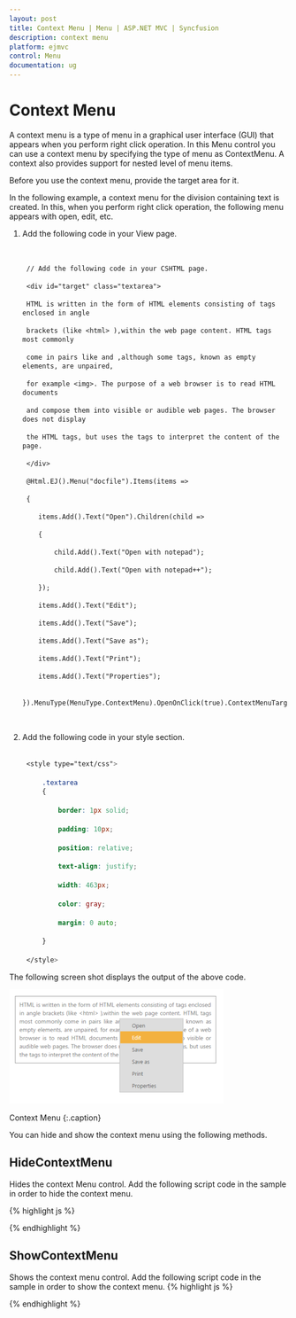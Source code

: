 ```yaml
---
layout: post
title: Context Menu | Menu | ASP.NET MVC | Syncfusion
description: context menu
platform: ejmvc
control: Menu
documentation: ug
---
```


# Context Menu

A context menu is a type of menu in a graphical user interface (GUI) that appears when you perform right click operation. In this Menu control you can use a context menu by specifying the type of menu as ContextMenu. A context also provides support for nested level of menu items.

Before you use the context menu, provide the target area for it. 

In the following example, a context menu for the division containing text is created. In this, when you perform right click operation, the following menu appears with open, edit, etc.

1. Add the following code in your View page.


   ~~~ cshtml


	// Add the following code in your CSHTML page.

	<div id="target" class="textarea">

	HTML is written in the form of HTML elements consisting of tags enclosed in angle

	brackets (like <html> ),within the web page content. HTML tags most commonly

	come in pairs like and ,although some tags, known as empty elements, are unpaired,

	for example <img>. The purpose of a web browser is to read HTML documents

	and compose them into visible or audible web pages. The browser does not display

	the HTML tags, but uses the tags to interpret the content of the page.

	</div>

	@Html.EJ().Menu("docfile").Items(items =>

	{

	   items.Add().Text("Open").Children(child =>

	   {

		   child.Add().Text("Open with notepad");

		   child.Add().Text("Open with notepad++");

	   });

	   items.Add().Text("Edit");

	   items.Add().Text("Save");

	   items.Add().Text("Save as");

	   items.Add().Text("Print");

	   items.Add().Text("Properties");

	}).MenuType(MenuType.ContextMenu).OpenOnClick(true).ContextMenuTarget("#target")



   ~~~
   

2. Add the following code in your style section.

   ~~~ css

	<style type="text/css">

		.textarea 
		{

			border: 1px solid;

			padding: 10px;

			position: relative;

			text-align: justify;

			width: 463px;

			color: gray;

			margin: 0 auto;

		}

	</style>

   ~~~
   

The following screen shot displays the output of the above code.

![](Context-Menu_images/Context-Menu_img1.png)

Context Menu
{:.caption}


You can hide and show the context menu using the following methods.

## HideContextMenu

Hides the context Menu control. Add the following script code in the sample in order to hide the context menu.

{% highlight js %}


<script type="text/javascript">

    jQuery(function ($) 
	{

        $("#menucontrol").ejMenu({

            width: 500,



        });

        //initialize the menu object

        var menuObj = $("#menucontrol").data("ejMenu");



        //To enable Menu item using item id

        menuObj.hideContextMenu();

    });

</script>
{% endhighlight  %}

## ShowContextMenu

Shows the context menu control. Add the following script code in the sample in order to show the context menu.
{% highlight js %}

<script type="text/javascript">

    jQuery(function ($) 
	{

        $("#menucontrol").ejMenu({

            width: 500,



        });

        //initialize the menu object

        var menuObj = $("#menucontrol").data("ejMenu");



        //To enable Menu item using item id

        menuObj.showContextMenu();



    });

</script>


{% endhighlight  %}
